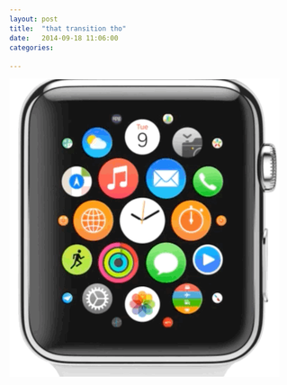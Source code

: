```yaml
---
layout: post
title:  "that transition tho"
date:   2014-09-18 11:06:00
categories:

---
```


![Watch Transition](images/watch-transition.gif)
